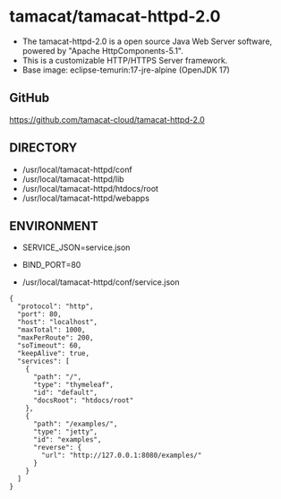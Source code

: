 
# tamacat/tamacat-httpd-2.0

- The tamacat-httpd-2.0 is a open source Java Web Server software, powered by "Apache HttpComponents-5.1".
- This is a customizable HTTP/HTTPS Server framework.
- Base image: eclipse-temurin:17-jre-alpine (OpenJDK 17)

## GitHub
https://github.com/tamacat-cloud/tamacat-httpd-2.0


## DIRECTORY
- /usr/local/tamacat-httpd/conf
- /usr/local/tamacat-httpd/lib
- /usr/local/tamacat-httpd/htdocs/root
- /usr/local/tamacat-httpd/webapps


## ENVIRONMENT
- SERVICE_JSON=service.json
- BIND_PORT=80


- /usr/local/tamacat-httpd/conf/service.json
```
{
  "protocol": "http",
  "port": 80,
  "host": "localhost",
  "maxTotal": 1000,
  "maxPerRoute": 200,
  "soTimeout": 60,
  "keepAlive": true,
  "services": [
    {
      "path": "/",
      "type": "thymeleaf",
      "id": "default",
      "docsRoot": "htdocs/root"
    },
    {
      "path": "/examples/",
      "type": "jetty",
      "id": "examples",
      "reverse": {
        "url": "http://127.0.0.1:8080/examples/"
      }
    }
  ]
}
```
